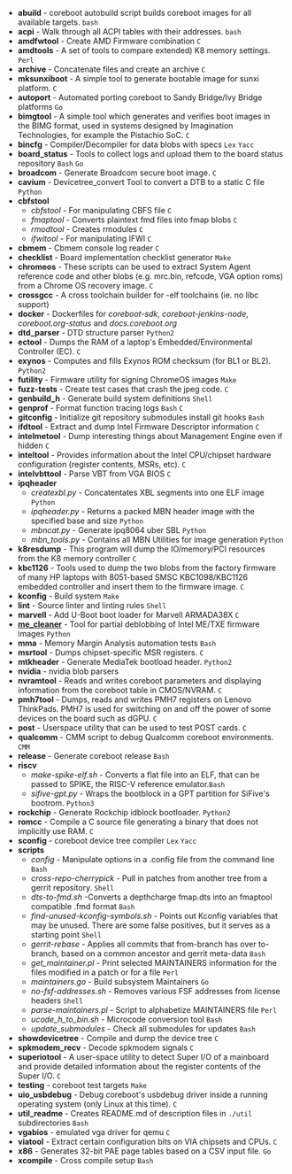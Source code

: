 * __abuild__ - coreboot autobuild script builds coreboot images for all
available targets. `bash`
* __acpi__ - Walk through all ACPI tables with their addresses. `bash`
* __amdfwtool__ - Create AMD Firmware combination `C`
* __amdtools__ - A set of tools to compare extended) K8 memory
settings. `Perl`
* __archive__ - Concatenate files and create an archive `C`
* __mksunxiboot__ - A simple tool to generate bootable image for sunxi
platform. `C`
* __autoport__ - Automated porting coreboot to Sandy Bridge/Ivy Bridge
platforms `Go`
* __bimgtool__ - A simple tool which generates and verifies boot images
in the BIMG format, used in systems designed by Imagination
Technologies, for example the Pistachio SoC. `C`
* __bincfg__ - Compiler/Decompiler for data blobs with specs `Lex`
`Yacc`
* __board_status__ - Tools to collect logs and upload them to the board
status repository `Bash` `Go`
* __broadcom__ - Generate Broadcom secure boot image. `C`
* __cavium__ - Devicetree_convert Tool to convert a DTB to a static C
file `Python`
* __cbfstool__
	* _cbfstool_ - For manipulating CBFS file `C`
	* _fmaptool_ - Converts plaintext fmd files into fmap blobs `C`
	* _rmodtool_ - Creates rmodules `C`
	* _ifwitool_ - For manipulating IFWI `C`
* __cbmem__ - Cbmem console log reader `C`
* __checklist__ - Board implementation checklist generator `Make`
* __chromeos__ - These scripts can be used to extract System Agent
reference code and other blobs (e.g. mrc.bin, refcode, VGA option roms)
from a Chrome OS recovery image. `C`
* __crossgcc__ - A cross toolchain builder for -elf toolchains (ie. no
libc support)
* __docker__ - Dockerfiles for _coreboot-sdk_, _coreboot-jenkins-node_,
_coreboot.org-status_ and _docs.coreboot.org_
* __dtd_parser__ - DTD structure parser `Python2`
* __ectool__ - Dumps the RAM of a laptop's Embedded/Environmental
Controller (EC). `C`
* __exynos__ - Computes and fills Exynos ROM checksum (for BL1 or BL2).
`Python2`
* __futility__ - Firmware utility for signing ChromeOS images `Make`
* __fuzz-tests__ - Create test cases that crash the jpeg code. `C`
* __genbuild_h__ - Generate build system definitions `Shell`
* __genprof__ - Format function tracing logs `Bash` `C`
* __gitconfig__ - Initialize git repository submodules install git
hooks `Bash`
* __ifdtool__ - Extract and dump Intel Firmware Descriptor information
`C`
* __intelmetool__ - Dump interesting things about Management Engine
even if hidden `C`
* __inteltool__ - Provides information about the Intel CPU/chipset
hardware configuration (register contents, MSRs, etc). `C`
* __intelvbttool__ - Parse VBT from VGA BIOS `C`
* __ipqheader__
	* _createxbl.py_ - Concatentates XBL segments into one ELF
image `Python`
	* _ipqheader.py_ - Returns a packed MBN header image with the
specified base and size `Python`
	* _mbncat.py_ - Generate ipq8064 uber SBL `Python`
	* *mbn_tools.py* - Contains all MBN Utilities for image
generation `Python`
* __k8resdump__ - This program will dump the IO/memory/PCI resources
from the K8 memory controller `C`
* __kbc1126__ - Tools used to dump the two blobs from the factory
firmware of many HP laptops with 8051-based SMSC KBC1098/KBC1126
embedded controller and insert them to the firmware image. `C`
* __kconfig__ - Build system `Make`
* __lint__ - Source linter and linting rules `Shell`
* __marvell__ - Add U-Boot boot loader for Marvell ARMADA38X `C`
* __[me_cleaner](https://github.com/corna/me_cleaner)__ - Tool for
partial deblobbing of Intel ME/TXE firmware images `Python`
* __mma__ - Memory Margin Analysis automation tests `Bash`
* __msrtool__ - Dumps chipset-specific MSR registers. `C`
* __mtkheader__ - Generate MediaTek bootload header. `Python2`
* __nvidia__ - nvidia blob parsers
* __nvramtool__ - Reads and writes coreboot parameters and displaying
information from the coreboot table in CMOS/NVRAM. `C`
* __pmh7tool__ - Dumps, reads and writes PMH7 registers on Lenovo
ThinkPads. PMH7 is used for switching on and off the power of some
devices on the board such as dGPU. `C`
* __post__ - Userspace utility that can be used to test POST cards. `C`
* __qualcomm__ - CMM script to debug Qualcomm coreboot environments.
`CMM`
* __release__ - Generate coreboot release `Bash`
* __riscv__
	* _make-spike-elf.sh_ - Converts a flat file into an ELF, that
can be passed to SPIKE, the RISC-V reference emulator.`Bash`
	* _sifive-gpt.py_ - Wraps the bootblock in a GPT partition for
SiFive's bootrom. `Python3`
* __rockchip__ - Generate Rockchip idblock bootloader. `Python2`
* __romcc__ - Compile a C source file generating a binary that does not
implicitly use RAM. `C`
* __sconfig__ - coreboot device tree compiler `Lex` `Yacc`
* __scripts__
	* _config_ - Manipulate options in a .config file from the
command line `Bash`
	* _cross-repo-cherrypick_ - Pull in patches from another tree
from a gerrit repository. `Shell`
	* _dts-to-fmd.sh_ -Converts a depthcharge fmap.dts into an
fmaptool compatible .fmd format `Bash`
	* _find-unused-kconfig-symbols.sh_ - Points out Kconfig
variables that may be unused. There are some false positives, but it
serves as a starting point `Shell`
	* _gerrit-rebase_ - Applies all commits that from-branch has
over to-branch, based on a common ancestor and gerrit meta-data `Bash`
	* _get_maintainer.pl_ - Print selected MAINTAINERS information
for the files modified in a patch or for a file `Perl`
	* _maintainers.go_ - Build subsystem Maintainers `Go`
	* _no-fsf-addresses.sh_ - Removes various FSF addresses from
license headers `Shell`
	* _parse-maintainers.pl_ - Script to alphabetize MAINTAINERS
file `Perl`
	* _ucode_h_to_bin.sh_ - Microcode conversion tool `Bash`
	* _update_submodules_ - Check all submodules for updates `Bash`
* __showdevicetree__ - Compile and dump the device tree `C`
* __spkmodem_recv__ - Decode spkmodem signals `C`
* __superiotool__ - A user-space utility to detect Super I/O of a
mainboard and provide detailed information about the register contents
of the Super I/O. `C`
* __testing__ - coreboot test targets `Make`
* __uio_usbdebug__ - Debug coreboot's usbdebug driver inside a running
operating system (only Linux at this time). `C`
* __util_readme__ - Creates README.md of description files in `./util`
subdirectories `Bash`
* __vgabios__ - emulated vga driver for qemu `C`
* __viatool__ - Extract certain configuration bits on VIA chipsets and
CPUs. `C`
* __x86__ - Generates 32-bit PAE page tables based on a CSV input file.
`Go`
* __xcompile__ - Cross compile setup `Bash`
